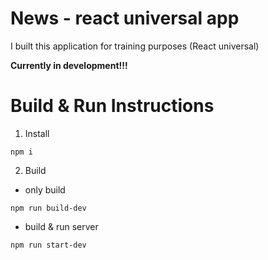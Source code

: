 # News - react universal app

I built this application for training purposes (React universal)

<b>Currently in development!!!</b>

# Build & Run Instructions
1. Install
```
npm i
```

2. Build

- only build
```
npm run build-dev
```

- build & run server
```
npm run start-dev
```